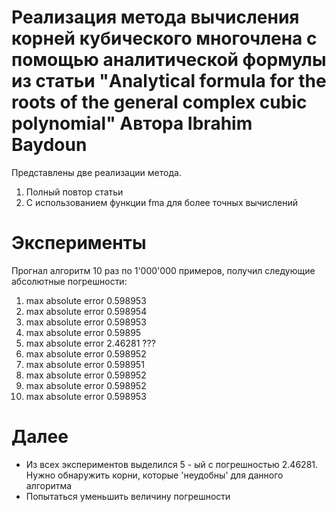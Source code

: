 # Реализация метода вычисления корней кубического многочлена с помощью аналитической формулы из статьи "Analytical formula for the roots of the general complex cubic polynomial" Автора Ibrahim Baydoun 

Представлены две реализации метода.

1. Полный повтор статьи
2. С использованием функции fma для более точных вычислений

# Эксперименты

Прогнал алгоритм 10 раз по 1'000'000 примеров, получил следующие абсолютные погрешности:

1. max absolute error 0.598953
2. max absolute error 0.598954
3. max absolute error 0.598953
4. max absolute error 0.59895
5. max absolute error 2.46281 ??? 
6. max absolute error 0.598952
7. max absolute error 0.598951
8. max absolute error 0.598952
9. max absolute error 0.598952
10. max absolute error 0.598953

# Далее

- Из всех экспериментов выделился 5 - ый с погрешностью 2.46281. Нужно обнаружить корни, которые 'неудобны' для данного алгоритма 
- Попытаться уменьшить величину погрешности
